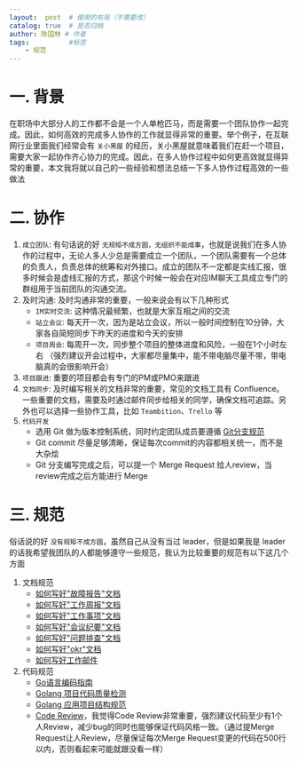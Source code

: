 ```yaml
---
layout:  post  # 使用的布局（不需要改）
catalog: true  # 是否归档
author: 陈国林 # 作者
tags:          #标签
    - 规范
---
```


# 一. 背景
在职场中大部分人的工作都不会是一个人单枪匹马，而是需要一个团队协作一起完成。因此，如何高效的完成多人协作的工作就显得非常的重要。举个例子，在互联网行业里面我们经常会有 `关小黑屋` 的经历，关小黑屋就意味着我们在赶一个项目，需要大家一起协作齐心协力的完成。因此，在多人协作过程中如何更高效就显得异常的重要，本文我将就以自己的一些经验和想法总结一下多人协作过程高效的一些做法

# 二. 协作
1. `成立团队`: 有句话说的好 `无规矩不成方圆，无组织不能成事`，也就是说我们在多人协作的过程中，无论人多人少总是需要成立一个团队，一个团队需要有一个总体的负责人，负责总体的统筹和对外接口。成立的团队不一定都是实线汇报，很多时候会是虚线汇报的方式，那这个时候一般会在对应IM聊天工具成立专门的群组用于当前团队的沟通交流。
2. 及时沟通: 及时沟通非常的重要，一般来说会有以下几种形式
    + `IM实时交流`: 这种情况最频繁，也就是大家互相之间的交流
    + `站立会议`: 每天开一次，因为是站立会议，所以一般时间控制在10分钟，大家各自简短同步下昨天的进度和今天的安排
    + `项目周会`: 每周开一次，同步整个项目的整体进度和风险，一般在1个小时左右 （强烈建议开会过程中，大家都尽量集中，能不带电脑尽量不带，带电脑真的会很影响开会）
3. `项目跟进`: 重要的项目都会有专门的PM或PMO来跟进 
4. `文档同步`: 及时编写相关的文档非常的重要，常见的文档工具有 Confluence。一些重要的文档，需要及时通过邮件同步给相关的同学，确保文档可追踪。另外也可以选择一些协作工具，比如 `Teambition`、`Trello` 等
4. `代码开发`
    + 选用 Git 做为版本控制系统，同时约定团队成员要遵循 [Git分支规范](https://chenguolin.github.io/2017/09/02/Git-3-Git%E5%88%86%E6%94%AF%E7%AE%A1%E7%90%86%E8%A7%84%E8%8C%83/)
    + Git commit 尽量足够清晰，保证每次commit的内容都相关统一，而不是大杂烩
    + Git 分支编写完成之后，可以提一个 Merge Request 给人review，当review完成之后方能进行 Merge

# 三. 规范
俗话说的好 `没有规矩不成方圆`，虽然自己从没有当过 leader，但是如果我是 leader 的话我希望我团队的人都能够遵守一些规范，我认为比较重要的规范有以下这几个方面

1. 文档规范
    + [如何写好"故障报告"文档](https://chenguolin.github.io/2019/01/21/%E4%BC%98%E7%A7%80-2-%E5%A6%82%E4%BD%95%E5%86%99%E5%A5%BD-%E6%95%85%E9%9A%9C%E6%8A%A5%E5%91%8A-%E6%96%87%E6%A1%A3/)
    + [如何写好"工作周报"文档](https://chenguolin.github.io/2019/01/24/%E4%BC%98%E7%A7%80-3-%E5%A6%82%E4%BD%95%E5%86%99%E5%A5%BD-%E5%B7%A5%E4%BD%9C%E5%91%A8%E6%8A%A5-%E6%96%87%E6%A1%A3/)
    + [如何写好"工作事项"文档](https://chenguolin.github.io/2019/01/24/%E4%BC%98%E7%A7%80-4-%E5%A6%82%E4%BD%95%E5%86%99%E5%A5%BD-%E5%B7%A5%E4%BD%9C%E4%BA%8B%E9%A1%B9-%E6%96%87%E6%A1%A3/)
    + [如何写好"会议纪要"文档](https://chenguolin.github.io/2019/01/25/%E4%BC%98%E7%A7%80-5-%E5%A6%82%E4%BD%95%E5%86%99%E5%A5%BD-%E4%BC%9A%E8%AE%AE%E7%BA%AA%E8%A6%81-%E6%96%87%E6%A1%A3/)
    + [如何写好"问题排查"文档](https://chenguolin.github.io/2019/01/28/%E4%BC%98%E7%A7%80-6-%E5%A6%82%E4%BD%95%E5%86%99%E5%A5%BD-%E9%97%AE%E9%A2%98%E6%8E%92%E6%9F%A5-%E6%96%87%E6%A1%A3/)
    + [如何写好"okr"文档](https://chenguolin.github.io/2019/02/01/%E4%BC%98%E7%A7%80-7-%E5%A6%82%E4%BD%95%E5%86%99%E5%A5%BD-OKR-%E6%96%87%E6%A1%A3/)
    + [如何写好工作邮件](https://chenguolin.github.io/2019/02/02/%E8%A7%84%E8%8C%83-8-%E5%A6%82%E4%BD%95%E5%86%99%E5%A5%BD%E5%B7%A5%E4%BD%9C%E9%82%AE%E4%BB%B6/)
2. 代码规范
    + [Go语言编码指南](https://chenguolin.github.io/2018/07/03/Go-4-Go%E8%AF%AD%E8%A8%80%E7%BC%96%E7%A0%81%E6%8C%87%E5%8D%97/)
    + [Golang 项目代码质量检测](https://chenguolin.github.io/2018/07/12/Go-13-Golang-%E9%A1%B9%E7%9B%AE%E4%BB%A3%E7%A0%81%E8%B4%A8%E9%87%8F%E6%A3%80%E6%B5%8B/)
    + [Golang 应用项目结构规范](https://chenguolin.github.io/2018/07/13/Go-14-Golang-%E5%BA%94%E7%94%A8%E9%A1%B9%E7%9B%AE%E7%BB%93%E6%9E%84%E8%A7%84%E8%8C%83/)
    + [Code Review](https://google.github.io/eng-practices/review/reviewer/)，我觉得Code Review非常重要，强烈建议代码至少有1个人Review，减少bug的同时也能够保证代码风格一致。（通过提Merge Request让人Review，尽量保证每次Merge Request变更的代码在500行以内，否则看起来可能就跟没看一样）


